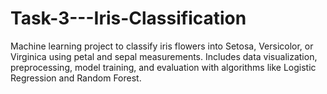 # Task-3---Iris-Classification
Machine learning project to classify iris flowers into Setosa, Versicolor, or Virginica using petal and sepal measurements. Includes data visualization, preprocessing, model training, and evaluation with algorithms like Logistic Regression and Random Forest.
